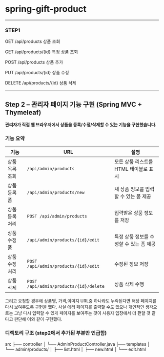 # spring-gift-product


------
### STEP1


GET /api/products 상품 조회

GET /api/products/{id} 특정 상품 조회

POST /api/products 상품 추가

PUT /api/products/{id} 상품 수정

DELETE /api/products/{id} 상품 삭제

-----

## Step 2 – 관리자 페이지 기능 구현 (Spring MVC + Thymeleaf)

**관리자가 직접 웹 브라우저에서 상품을 등록/수정/삭제할 수 있는 기능을 구현했습니다.**

### 기능 요약

| 기능           | URL                                          | 설명                                 |
|----------------|----------------------------------------------|--------------------------------------|
| 상품 목록 조회 | `/api/admin/products`                        | 모든 상품 리스트를 HTML 테이블로 표시 |
| 상품 등록 폼   | `/api/admin/products/new`                    | 새 상품 정보를 입력할 수 있는 폼 제공 |
| 상품 등록 처리 | `POST /api/admin/products`                   | 입력받은 상품 정보를 저장            |
| 상품 수정 폼   | `/api/admin/products/{id}/edit`              | 특정 상품 정보를 수정할 수 있는 폼 제공 |
| 상품 수정 처리 | `POST /api/admin/products/{id}/edit`         | 수정된 정보 저장                     |
| 상품 삭제      | `POST /api/admin/products/{id}/delete`       | 상품 삭제 수행                        |

그리고 요청할 경우에 상품명, 가격,이미지 URL중 하나라도 누락된다면 해당 페이지를 다시 보여주도록 구현을 했다.
사실 에러 페이지를 출력할 수도 있으나 개인적인 생각으로는 그냥 다시 입력할 수 있게 페이지를 보여주는 것이 사용자 입장에서 더 편할 것 같다고 판단해 이와 같이 구현했다.



### 디렉토리 구조 (step2에서 추가된 부분만 언급함)
src
├── controller
│ └── AdminProductController.java
├── templates
│ └── admin/products/
│ ├── list.html
│ ├── new.html
│ └── edit.html

